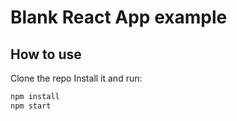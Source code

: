 # Blank React App example

## How to use

Clone the repo
Install it and run:

```sh
npm install
npm start
```

